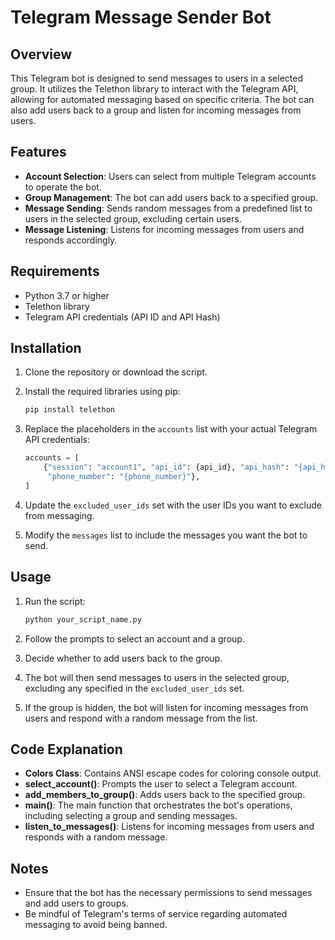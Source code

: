 # Telegram Message Sender Bot

## Overview

This Telegram bot is designed to send messages to users in a selected group. It utilizes the Telethon library to interact with the Telegram API, allowing for automated messaging based on specific criteria. The bot can also add users back to a group and listen for incoming messages from users.

## Features

- **Account Selection**: Users can select from multiple Telegram accounts to operate the bot.
- **Group Management**: The bot can add users back to a specified group.
- **Message Sending**: Sends random messages from a predefined list to users in the selected group, excluding certain users.
- **Message Listening**: Listens for incoming messages from users and responds accordingly.

## Requirements

- Python 3.7 or higher
- Telethon library
- Telegram API credentials (API ID and API Hash)

## Installation

1. Clone the repository or download the script.
2. Install the required libraries using pip:

   ```bash
   pip install telethon
   ```

3. Replace the placeholders in the `accounts` list with your actual Telegram API credentials:

   ```python
   accounts = [
       {"session": "account1", "api_id": {api_id}, "api_hash": "{api_hash}",
        "phone_number": "{phone_number}"},
   ]
   ```

4. Update the `excluded_user_ids` set with the user IDs you want to exclude from messaging.

5. Modify the `messages` list to include the messages you want the bot to send.

## Usage

1. Run the script:

   ```bash
   python your_script_name.py
   ```

2. Follow the prompts to select an account and a group.

3. Decide whether to add users back to the group.

4. The bot will then send messages to users in the selected group, excluding any specified in the `excluded_user_ids` set.

5. If the group is hidden, the bot will listen for incoming messages from users and respond with a random message from the list.

## Code Explanation

- **Colors Class**: Contains ANSI escape codes for coloring console output.
- **select_account()**: Prompts the user to select a Telegram account.
- **add_members_to_group()**: Adds users back to the specified group.
- **main()**: The main function that orchestrates the bot's operations, including selecting a group and sending messages.
- **listen_to_messages()**: Listens for incoming messages from users and responds with a random message.

## Notes

- Ensure that the bot has the necessary permissions to send messages and add users to groups.
- Be mindful of Telegram's terms of service regarding automated messaging to avoid being banned.
